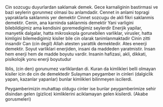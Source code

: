 Cin sozcugu duyurlardan saklamak demek.
Gece karnaliginin bastirmasi ve bazi seylerin gorunmez olmasi bu anlamdadir.
Cennet in anlami topragi yapraklarla saklanmis yer demektir
Cinnet sozcugu de akli fikri saklanmis demektir.
Cenin, ana karninda saklanmis demektir
Yani varligini bilebildigimiz ama kendisini goremedigimiz seylerdir
Enerjik yapilar, manyetik dalgalar, hatta mikroskopla gorunebilen varliklar, virusler, hatta kimligini bilemedigimiz kisiler bile cin olarak tanimlanmaktadir
Cinin zitti insandir
Can (cin degil) Allah atesten yarattik demektedir. Ates eneerji demektir.
Soyut varliklari enerjiden, insani da maddeden yaratmistir.
Insan hem enerji hem de madde boyutu vardir.
Insanin hafizasi, akli, dikkati, pisikolojik yonu enerji boyutudur

Iblis, (cin den) gorunumez varliklardan di. 
Kuran da kimlikleri belli olmayan kisiler icin de cin de demektedir
Sulayman peygamber in cinleri (dalgiclik yapan, kazanlar yapanlar) bunlar kimlikleri bilinmeyen iscilerdi.

Peygamberimizin muhattap oldugu cinler ise bunlar peygamberimize sehir disindan gelen (gizlice) kimliklerini aciklamayan gelen kisilerdi. (Akabe gorusmeleri)
